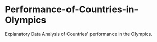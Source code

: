 # Performance-of-Countries-in-Olympics
Explanatory Data Analysis of Countries' performance in the Olympics.
